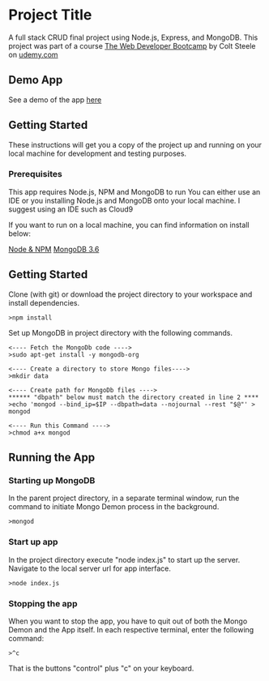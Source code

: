 # Project Title
A full stack CRUD final project using Node.js, Express, and MongoDB.  This project was part of a course [The Web Developer Bootcamp](https://www.udemy.com/the-web-developer-bootcamp/) by Colt Steele on [udemy.com](https://www.udemy.com)

## Demo App

See a demo of the app [here](https://safe-eyrie-62381.herokuapp.com)

## Getting Started

These instructions will get you a copy of the project up and running on your local machine for development and testing purposes.

### Prerequisites

This app requires Node.js, NPM and MongoDB to run
You can either use an IDE or you installing Node.js and MongoDB onto your local machine.  I suggest using an IDE such as Cloud9

If you want to run on a local machine, you can find information on install below:

[Node & NPM](https://nodejs.org/en/)
[MongoDB 3.6](https://docs.mongodb.com/manual/)

## Getting Started

Clone (with git) or download the project directory to your workspace and install dependencies.

```
>npm install
```

Set up MongoDB in project directory with the following commands.

```
<---- Fetch the MongoDb code ---->
>sudo apt-get install -y mongodb-org

<---- Create a directory to store Mongo files---->
>mkdir data

<---- Create path for MongoDb files ---->
****** "dbpath" below must match the directory created in line 2 ****
>echo 'mongod --bind_ip=$IP --dbpath=data --nojournal --rest "$@"' > mongod

<---- Run this Command ---->
>chmod a+x mongod
```

## Running the App

### Starting up MongoDB
In the parent project directory, in a separate terminal window, run the command to initiate Mongo Demon process in the background.

```
>mongod

```

### Start up app
In the project directory execute "node index.js" to start up the server.  Navigate to the local server url for app interface.

```
>node index.js

```

### Stopping the app
When you want to stop the app, you have to quit out of both the Mongo Demon and the App itself.  In each respective terminal, enter the following command:

```
>^c
```
That is the buttons "control" plus "c" on your keyboard.